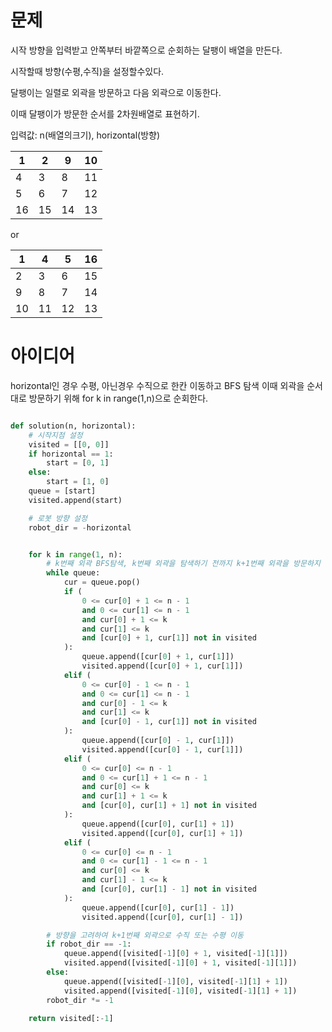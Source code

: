 # 문제
시작 방향을 입력받고 안쪽부터 바깥쪽으로 순회하는 달팽이 배열을 만든다.

시작할때 방향(수평,수직)을 설정할수있다.

달팽이는 일렬로 외곽을 방문하고 다음 외곽으로 이동한다.

이때 달팽이가 방문한 순서를 2차원배열로 표현하기.

입력값: n(배열의크기), horizontal(방향)


| 1 | 2 | 9  | 10 |
| ------------ | ------------- | ------------  | ------------- |
| 4 | 3  | 8  | 11 |
| 5 | 6  | 7  | 12 |
| 16 | 15 | 14 | 13 |

or

| 1 | 4 | 5  | 16 |
| ------------ | ------------- | ------------  | ------------- |
| 2 | 3  | 6  | 15 |
| 9 | 8  | 7  | 14 |
| 10 | 11 | 12 | 13 |


# 아이디어
horizontal인 경우 수평, 아닌경우 수직으로 한칸 이동하고 BFS 탐색
이때 외곽을 순서대로 방문하기 위해 for k in range(1,n)으로 순회한다.

```python

def solution(n, horizontal):
    # 시작지점 설정
    visited = [[0, 0]]
    if horizontal == 1:
        start = [0, 1]
    else:
        start = [1, 0]
    queue = [start]
    visited.append(start)

    # 로봇 방향 설정
    robot_dir = -horizontal


    for k in range(1, n):
        # k번째 외곽 BFS탐색, k번째 외곽을 탐색하기 전까지 k+1번째 외곽을 방문하지 않음.
        while queue:
            cur = queue.pop()
            if (
                0 <= cur[0] + 1 <= n - 1
                and 0 <= cur[1] <= n - 1
                and cur[0] + 1 <= k
                and cur[1] <= k
                and [cur[0] + 1, cur[1]] not in visited
            ):
                queue.append([cur[0] + 1, cur[1]])
                visited.append([cur[0] + 1, cur[1]])
            elif (
                0 <= cur[0] - 1 <= n - 1
                and 0 <= cur[1] <= n - 1
                and cur[0] - 1 <= k
                and cur[1] <= k
                and [cur[0] - 1, cur[1]] not in visited
            ):
                queue.append([cur[0] - 1, cur[1]])
                visited.append([cur[0] - 1, cur[1]])
            elif (
                0 <= cur[0] <= n - 1
                and 0 <= cur[1] + 1 <= n - 1
                and cur[0] <= k
                and cur[1] + 1 <= k
                and [cur[0], cur[1] + 1] not in visited
            ):
                queue.append([cur[0], cur[1] + 1])
                visited.append([cur[0], cur[1] + 1])
            elif (
                0 <= cur[0] <= n - 1
                and 0 <= cur[1] - 1 <= n - 1
                and cur[0] <= k
                and cur[1] - 1 <= k
                and [cur[0], cur[1] - 1] not in visited
            ):
                queue.append([cur[0], cur[1] - 1])
                visited.append([cur[0], cur[1] - 1])

        # 방향을 고려하여 k+1번째 외곽으로 수직 또는 수평 이동
        if robot_dir == -1:
            queue.append([visited[-1][0] + 1, visited[-1][1]])
            visited.append([visited[-1][0] + 1, visited[-1][1]])
        else:
            queue.append([visited[-1][0], visited[-1][1] + 1])
            visited.append([visited[-1][0], visited[-1][1] + 1])
        robot_dir *= -1

    return visited[:-1]

```
